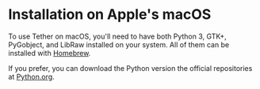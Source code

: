 # Installation on Apple's macOS

To use Tether on macOS, you'll need to have both Python 3, GTK+, PyGobject,
and LibRaw installed on your system. All of them can be installed with
[Homebrew](https://brew.sh).

If you prefer, you can download the Python version the official
repositories at [Python.org](https://python.org/downloads).

